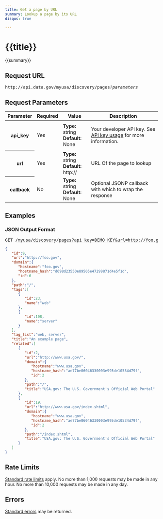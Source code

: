 ```yaml
---
title: Get a page by URL
summary: Lookup a page by its URL
disqus: true

---
```


# {{title}}
{{summary}}

<ul id="toc"></ul>

## Request URL

<pre>http://api.data.gov/myusa/discovery/pages<em>?parameters</em></pre>

## Request Parameters

<table border="0" cellpadding="0" cellspacing="0" class="doc-parameters">
  <thead>
    <tr>
      <th class="doc-parameters-name" scope="col">Parameter</th>
      <th class="doc-parameters-required" scope="col">Required</th>
      <th class="doc-parameters-value" scope="col">Value</th>
      <th class="doc-parameters-description" scope="col">Description</th>
    </tr>
  </thead>
  <tbody>
    <tr>
      <th class="doc-parameter-name" scope="row">api_key</th>
      <td class="doc-parameter-required">Yes</td>
      <td class="doc-parameter-value">
        <div class="doc-parameter-value-field">
          <strong>Type:</strong> string
        </div>
        <div class="doc-parameter-value-field">
          <strong>Default:</strong> None
        </div>
      </td>
      <td class="doc-parameter-description">
        <p>Your developer API key. See <a href="/doc/api-key">API key usage</a> for more information.</p>
      </td>
    </tr>
    <tr>
      <th class="doc-parameter-name" scope="row">url</th>
      <td class="doc-parameter-required">Yes</td>
      <td class="doc-parameter-value">
        <div class="doc-parameter-value-field">
          <strong>Type:</strong> string
        </div>
        <div class="doc-parameter-value-field">
          <strong>Default:</strong> http://
        </div>
      </td>
      <td class="doc-parameter-description">
        URL Of the page to lookup
      </td>
    </tr>
    <tr>
      <th class="doc-parameter-name" scope="row">callback</th>
      <td class="doc-parameter-required">No</td>
      <td class="doc-parameter-value">
        <div class="doc-parameter-value-field">
          <strong>Type:</strong> string
        </div>
        <div class="doc-parameter-value-field">
          <strong>Default:</strong> None
        </div>
      </td>
      <td class="doc-parameter-description">
        Optional JSONP callback with which to wrap the response
      </td>
    </tr>
  </tbody>
</table>

## Examples

### JSON Output Format

<pre>GET <a href="/myusa/discovery/pages?api_key=DEMO_KEY&amp;url=http://foo.gov">/myusa/discovery/pages?api_key=DEMO_KEY&amp;url=http://foo.gov</a></pre>

```json
{
   "id":9,
   "url":"http://foo.gov",
   "domain":{
      "hostname":"foo.gov",
      "hostname_hash":"d698d23550e89505e47299871d4e5f1d",
      "id":6
   },
   "path":"/",
   "tags":[
      {
         "id":23,
         "name":"web"
      },
      {
         "id":108,
         "name":"server"
      }
   ],
   "tag_list":"web, server",
   "title":"An example page",
   "related":[
      {
         "id":2,
         "url":"http://www.usa.gov/",
         "domain":{
            "hostname":"www.usa.gov",
            "hostname_hash":"ae77be06046330003e995de10534d79f",
            "id":2
         },
         "path":"/",
         "title":"USA.gov: The U.S. Government's Official Web Portal"
      },
      {
         "id":19,
         "url":"http://www.usa.gov/index.shtml",
         "domain":{
            "hostname":"www.usa.gov",
            "hostname_hash":"ae77be06046330003e995de10534d79f",
            "id":2
         },
         "path":"/index.shtml",
         "title":"USA.gov: The U.S. Government's Official Web Portal"
      }
   ]
}
```

## Rate Limits

[Standard rate limits](/docs/rate-limits) apply. No more than 1,000 requests may be made in any hour. No more than 10,000 requests may be made in any day.

## Errors

[Standard errors](/docs/errors) may be returned.
